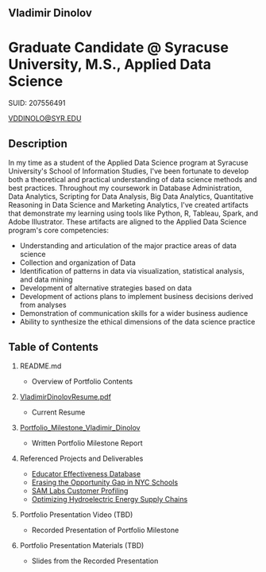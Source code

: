 ## Vladimir Dinolov
# Graduate Candidate @ Syracuse University, M.S., Applied Data Science
SUID: 207556491

VDDINOLO@SYR.EDU

## Description

In my time as a student of the Applied Data Science program at Syracuse University's School of Information Studies, I've been fortunate to develop both a theoretical and practical understanding of data science methods and best practices. Throughout my coursework in Database Administration, Data Analytics, Scripting for Data Analysis, Big Data Analytics, Quantitative Reasoning in Data Science and Marketing Analytics, I've created artifacts that demonstrate my learning using tools like Python, R, Tableau, Spark, and Adobe Illustrator. These artifacts are aligned to the Applied Data Science program's core competencies: 

* Understanding and articulation of the major practice areas of data science
* Collection and organization of Data
* Identification of patterns in data via visualization, statistical analysis, and data mining
* Development of alternative strategies based on data
* Development of actions plans to implement business decisions derived from analyses
* Demonstration of communication skills for a wider business audience
* Ability to synthesize the ethical dimensions of the data science practice

## Table of Contents
1. README.md 
    - Overview of Portfolio Contents

2. [VladimirDinolovResume.pdf](https://github.com/vladimir-dinolov/Syracuse-Portfolio-Milestone/blob/main/Vladimir_Dinolov_Resume.pdf)
    - Current Resume

3. [Portfolio_Milestone_Vladimir_Dinolov](https://github.com/vladimir-dinolov/Syracuse-Portfolio-Milestone/blob/main/Vladimir_Dinolov_PortfolioMilestone.pdf)
    - Written Portfolio Milestone Report

4. Referenced Projects and Deliverables
    * [Educator Effectiveness Database](https://github.com/vladimir-dinolov/educator_effectiveness_db)
    * [Erasing the Opportunity Gap in NYC Schools](https://github.com/vladimir-dinolov/NYDOE.git)
    * [SAM Labs Customer Profiling](https://github.com/vladimir-dinolov/samlabs_customerprofiling)
    * [Optimizing Hydroelectric Energy Supply Chains](https://github.com/vladimir-dinolov/Hydro.git)
  
5. Portfolio Presentation Video (TBD)
    - Recorded Presentation of Portfolio Milestone

6. Portfolio Presentation Materials (TBD) 
    - Slides from the Recorded Presentation
